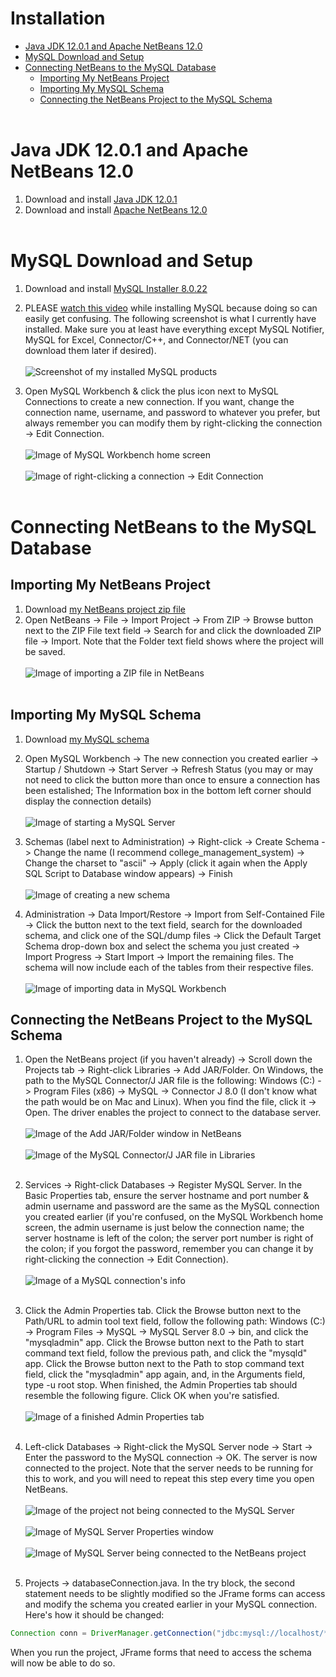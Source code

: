 # **Installation**
* [Java JDK 12.0.1 and Apache NetBeans 12.0](#java-jdk-12.0.1-and-apache-netbeans-12.0)
* [MySQL Download and Setup](#mysql-download-and-setup)
* [Connecting NetBeans to the MySQL Database](#connecting-netbeans-to-the-mysql-database)
  * [Importing My NetBeans Project](#importing-my-netbeans-project)
  * [Importing My MySQL Schema](#importing-my-mysql-schema)
  * [Connecting the NetBeans Project to the MySQL Schema](#connecting-the-netbeans-project-to-the-mysql-schema)<br></br>

# **Java JDK 12.0.1 and Apache NetBeans 12.0**
1. Download and install [Java JDK 12.0.1](https://www.oracle.com/java/technologies/javase/jdk12-archive-downloads.html)
2. Download and install [Apache NetBeans 12.0](https://netbeans.apache.org/download/nb120/nb120.html)<br></br>

# **MySQL Download and Setup**
1. Download and install [MySQL Installer 8.0.22](https://dev.mysql.com/downloads/windows/installer/8.0.html)
2. PLEASE [watch this video](https://www.youtube.com/watch?v=2Qi3b_Qu4Xo) while installing MySQL because doing so can easily get confusing. The following screenshot is what I currently have installed. Make sure you at least have everything except MySQL Notifier, MySQL for Excel, Connector/C++, and Connector/NET (you can download them later if desired).<br></br>
![Screenshot of my installed MySQL products](https://user-images.githubusercontent.com/42850145/100280255-78b39180-2f2d-11eb-8789-6e49d8f04114.PNG)

3. Open MySQL Workbench & click the plus icon next to MySQL Connections to create a new connection. If you want, change the connection name, username, and password to whatever you prefer, but always remember you can modify them by right-clicking the connection -> Edit Connection.<br></br>
![Image of MySQL Workbench home screen](https://user-images.githubusercontent.com/42850145/100280633-1d35d380-2f2e-11eb-9ca9-e0ffadff03c8.PNG)<br></br>
![Image of right-clicking a connection -> Edit Connection](https://user-images.githubusercontent.com/42850145/100280801-5ff7ab80-2f2e-11eb-8e74-3e0b21b2dc22.PNG)<br></br>

# **Connecting NetBeans to the MySQL Database**

## **Importing My NetBeans Project**
1. Download [my NetBeans project zip file](https://github.com/Paul-Nixon/college_management_system/blob/main/college_management_system_netbeans_export.zip)
2. Open NetBeans -> File -> Import Project -> From ZIP -> Browse button next to the ZIP File text field -> Search for and click the downloaded ZIP file -> Import. Note that the Folder text field shows where the project will be saved.<br></br>
![Image of importing a ZIP file in NetBeans](https://user-images.githubusercontent.com/42850145/100280981-abaa5500-2f2e-11eb-990a-e7e27be2ca87.PNG)<br></br>

## **Importing My MySQL Schema**
1. Download [my MySQL schema](https://github.com/Paul-Nixon/college_management_system/blob/main/college_management_system_mysql_export.zip)
2. Open MySQL Workbench -> The new connection you created earlier -> Startup / Shutdown -> Start Server -> Refresh Status (you may or may not need to click the button more than once to ensure a connection has been estalished; The Information box in the bottom left corner should display the connection details)<br></br>
![Image of starting a MySQL Server](https://user-images.githubusercontent.com/42850145/100281163-02b02a00-2f2f-11eb-96a6-33662086a5ed.PNG)  

3. Schemas (label next to Administration) -> Right-click -> Create Schema -> Change the name (I recommend college_management_system) -> Change the charset to "ascii" -> Apply (click it again when the Apply SQL Script to Database window appears) -> Finish<br></br>
![Image of creating a new schema](https://user-images.githubusercontent.com/42850145/100281364-5fabe000-2f2f-11eb-80a5-a2bd5bb955f1.PNG)  

4. Administration -> Data Import/Restore -> Import from Self-Contained File -> Click the button next to the text field, search for the downloaded schema, and click one of the SQL/dump files -> Click the Default Target Schema drop-down box and select the schema you just created -> Import Progress -> Start Import -> Import the remaining files. The schema will now include each of the tables from their respective files.<br></br>
![Image of importing data in MySQL Workbench](https://user-images.githubusercontent.com/42850145/100281539-b9140f00-2f2f-11eb-9e5a-8a7470aef232.PNG)

## **Connecting the NetBeans Project to the MySQL Schema**  
1. Open the NetBeans project (if you haven't already) -> Scroll down the Projects tab -> Right-click Libraries -> Add JAR/Folder. On Windows, the path to the MySQL Connector/J JAR file is the following: Windows (C:) -> Program Files (x86) -> MySQL -> Connector J 8.0 (I don't know what the path would be on Mac and Linux). When you find the file, click it -> Open. The driver enables the project to connect to the database server.<br></br>
![Image of the Add JAR/Folder window in NetBeans](https://user-images.githubusercontent.com/42850145/100281853-4192af80-2f30-11eb-991b-f8f40f9118d3.PNG)<br></br>
![Image of the MySQL Connector/J JAR file in Libraries](https://user-images.githubusercontent.com/42850145/100281732-160fc500-2f30-11eb-94d6-6284e36c712b.PNG)<br></br>

2. Services -> Right-click Databases -> Register MySQL Server. In the Basic Properties tab, ensure the server hostname and port number & admin username and password are the same as the MySQL connection you created earlier (if you're confused, on the MySQL Workbench home screen, the admin username is just below the connection name; the server hostname is left of the colon; the server port number is right of the colon; if you forgot the password, remember you can change it by right-clicking the connection -> Edit Connection).<br></br>
![Image of a MySQL connection's info](https://user-images.githubusercontent.com/42850145/100282028-861e4b00-2f30-11eb-9c63-32f812e9a62c.PNG)<br></br>

3. Click the Admin Properties tab. Click the Browse button next to the Path/URL to admin tool text field, follow the following path: Windows (C:) -> Program Files -> MySQL -> MySQL Server 8.0 -> bin, and click the "mysqladmin" app. Click the Browse button next to the Path to start command text field, follow the previous path, and click the "mysqld" app. Click the Browse button next to the Path to stop command text field, click the "mysqladmin" app again, and, in the Arguments field, type -u root stop. When finished, the Admin Properties tab should resemble the following figure. Click OK when you're satisfied.<br></br>
![Image of a finished Admin Properties tab](https://user-images.githubusercontent.com/42850145/100282394-1fe5f800-2f31-11eb-9673-fa14e31b06b7.PNG)<br></br>

4. Left-click Databases -> Right-click the MySQL Server node -> Start -> Enter the password to the MySQL connection -> OK. The server is now connected to the project. Note that the server needs to be running for this to work, and you will need to repeat this step every time you open NetBeans.<br></br>
![Image of the project not being connected to the MySQL Server](https://user-images.githubusercontent.com/42850145/100282555-74897300-2f31-11eb-9f26-3e91d89f4cc4.PNG)<br></br>
![Image of MySQL Server Properties window](https://user-images.githubusercontent.com/42850145/100282686-ad294c80-2f31-11eb-94f6-3a598cdccb2f.PNG)<br></br>
![Image of MySQL Server being connected to the NetBeans project](https://user-images.githubusercontent.com/42850145/100282724-bc0fff00-2f31-11eb-9db6-a212ba961edd.PNG)<br></br>

5. Projects -> databaseConnection.java. In the try block, the second statement needs to be slightly modified so the JFrame forms can access and modify the schema you created earlier in your MySQL connection. Here's how it should be changed:
```java
Connection conn = DriverManager.getConnection("jdbc:mysql://localhost/*insert schema name here*", "*insert admin username here*", "*insert admin password here*")
```
When you run the project, JFrame forms that need to access the schema will now be able to do so.